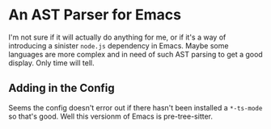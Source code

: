# An AST Parser for Emacs

I'm not sure if it will actually do anything for me, or if it's a way of introducing a sinister `node.js` dependency in Emacs. Maybe some languages are more complex and in need of such AST parsing to get a good display. Only time will tell.

## Adding in the Config

Seems the config doesn't error out if there hasn't been installed a `*-ts-mode` so that's good. Well this versionm of Emacs is pre-tree-sitter.

